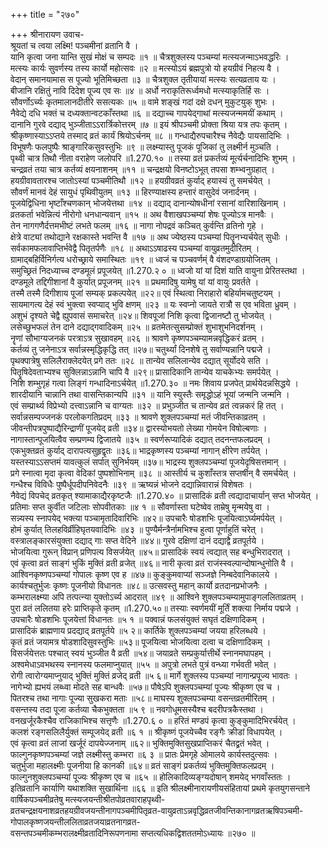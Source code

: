 +++
title = "२७०"

+++
श्रीनारायण उवाच-  
श्रूयतां च त्वया लक्ष्मि! पञ्चमीनां व्रतानि वै ।  
यानि कृत्वा जना यान्ति सुखं मोक्षं च सम्पदः ॥१ ॥
चैत्रशुक्लस्य पञ्चम्यां मत्स्यजन्माऽभवद्धरिः ।  
मत्स्यः कार्यः सुवर्णस्य तस्य कार्यो महोत्सवः ॥२ ॥
मत्स्योऽयं ब्रह्मपुत्रो यो हयग्रीवं निहत्य वै ।  
वेदान् समानयामास स पूज्यो भूतिमिच्छता ॥३ ॥
चैत्रशुक्ल तृतीयायां मत्स्यः सत्यव्रताय यः ।  
बीजानि रक्षितुं नावि दिदेश पूज्य एव सः ॥४ ॥
अर्धो नराकृतिरूर्ध्वमधो मत्स्याकृतिर्हि सः ।  
सौवर्णोऽर्च्यः कृतमालानदीतीरे ससत्यकः ॥५ ॥
वामे शङ्खं गदां दक्षे दधन् मुकुटयुक् शुभः ।  
नैवेद्ये दधि भक्तं च दध्यक्तान्वटकाँस्तथा ॥६ ॥
दद्याच्च गापयेद्गाथां मत्स्यजन्ममयीं कथाम् ।  
दानानि गुरवे दद्याद् भुञ्जीताऽऽरार्त्रिकोत्तरम् ॥७ ॥
इयं श्रीपञ्चमी प्रोक्ता श्रिया यत्र तपः कृतम् ।  
श्रीकृष्णास्याऽऽप्तये तस्माद् व्रतं कार्यं श्रियोऽर्चनम् ॥८ ॥
गन्धाद्यैरुपचारैश्च नैवेद्यैः पायसादिभिः ।  
विभूषणैः फलपुष्पैः श्राङ्गारिकसुवस्तुभिः ॥९ ॥
लक्ष्म्यास्तु पूजकं पूजिकां तु लक्ष्मीर्न मुञ्चति ।  
पृथ्वी चात्र तिथौ नीता वराहेण जलोपरि ॥1.270.१० ॥
तस्या व्रतं प्रकर्तव्यं मूर्त्यर्चनादिभिः शुभम् ।  
चन्द्रव्रतं तया चात्र कर्तव्यं क्षयनाशनम् ॥११ ॥
चन्द्रक्षयो विनष्टोऽभूत् तपसा शम्भ्वनुग्रहात् ।  
हयग्रीवावतारश्च जातोऽस्यां पञ्चमीतिथौ ॥१२ ॥
हयग्रीवव्रतं कुर्याद् हयास्यं तु समर्चयेत् ।  
सौवर्णं मानवं देहं सायुधं पृथिवीयुतम् ॥१३ ॥
हिरण्याक्षस्य हन्तारं वासुदेवं जनार्दनम् ।  
पूजयेद्विधिना भृष्टाँश्चणकान् भोजयेत्तथा ॥१४ ॥
दद्याद् दानान्योषधीनां रसानां वारिशाखिनाम् ।  
व्रतकर्ता भवेन्नित्यं नीरोगो धनधान्यवान् ॥१५ ॥
अथ वैशाखपञ्चम्यां शेषः पूज्योऽत्र मानवैः ।  
तेन नागगणैर्दत्तमभीष्टं लभते फलम् ॥१६ ॥
नागा नोपद्रवं कञ्चित् कुर्वन्ति व्रतिनो गृहे ।  
क्षेत्रे वाट्यां तथोद्याने रक्षकास्ते भवन्ति वै ॥१७ ॥
अथ ज्येष्ठस्य पञ्चम्यां पितॄनभ्यर्चयेत् सुधीः ।  
सर्वकामफलावाप्तिर्भवेद्वै पितृतर्पणैः ॥१८ ॥
अथाऽऽषाढस्य पञ्चम्यां वायुव्रतमुदीरितम् ।  
ग्रामाद्बहिर्विनिर्गत्य धरोच्छ्राये समास्थितः ॥१९ ॥
ध्वजं च पञ्चवर्णम्ं वै वंशदण्डाग्रयोजितम् ।  
समुच्छ्रितं निदध्याच्च दण्डमूलं प्रपूजयेत् ॥1.270.२ ० ॥
ध्वजो यां यां दिशं याति वायुना प्रेरितस्तथा ।  
दण्डमूले तद्दिगीशानां वै कुर्यात् प्रपूजनम् ॥२१ ॥
प्रथमादिषु यामेषु यां यां वायुः प्रवर्तते ।  
तस्मै तस्मै दिगीशाय पूजां सम्यक् प्रकल्पयेत् ॥२२॥
एवं स्थित्वा निराहारो बहिर्यामचतुष्टयम् ।  
सायमागत्य देहं स्वं भुक्त्वा स्वप्याद् भुवि क्षणम् ॥२३ ॥
यः स्वप्नो जायते रात्रौ स एव भविता ध्रुवम् ।  
अशुभं दृश्यते चेद्वै ह्युपवासं समाचरेत् ॥२४॥
शिवपूजां निशि कृत्वा द्विजानष्टौ तु भोजयेत् ।  
लसेच्छुभफलं तेन दाने दद्याद्गवादिकम् ॥२५ ॥
व्रतमेतत्सुसम्प्रोक्तं शुभाशुभनिदर्शनम् ।  
नॄणां सौभाग्यजनकं परत्राऽत्र सुखावहम् ॥२६ ॥
श्रावणे कृष्णपञ्चम्यामन्नवृद्धिकरं व्रतम् ।  
कर्तव्यं तु जनेनाऽत्र सर्वान्नस्मृद्धिकृद्धि तत् ॥२७॥
चतुर्थ्यां दिनशेषे तु सर्वाण्यन्नानि पद्मजे ।  
पृथक्पात्रेषु सलिलैराक्लेदयेत् प्रगे ततः ॥२८ ॥
तान्येव सलिलान्येव दद्यात् सूर्योदये सति ।  
पितॄषिदेवताभ्यश्च सुक्लिन्नाऽन्नानि चापि वै ॥२९॥
प्रासादिकानि तान्येव याचकेभ्यः समर्पयेत् ।  
निशि शम्भुगृहं गत्वा लिङ्गं गन्धादिनाऽर्चयेत् ॥1.270.३० ॥
नमः शिवाय प्रजपेत् प्रार्थयेदन्नसिद्धये ।  
शारदीयानि चान्नानि तथा वासन्तिकान्यपि ॥३१ ॥
यानि स्युस्तैः समृद्धोऽहं भूयां जन्मनि जन्मनि ।  
एवं सम्प्रार्थ्य विप्रेभ्यो दत्त्वाऽन्नानि च वाग्यतः ॥३२ ॥
प्रभुञ्जीत च तान्येव व्रतं त्वन्नकरं हि तत् ।  
सर्वान्नसम्पज्जनकं परलोकगतिप्रदम् ॥३३ ॥
श्रावणे शुक्लपञ्चम्यां मतं जीवन्तिकाव्रतम् ।  
जीवन्तीपत्रपुष्पाद्यैरिन्द्राणीं पूजयेद् व्रती ॥३४॥
द्वारस्योभयतो लेख्या गोमयेन विषोल्बणाः ।  
नागास्तान्पूजयित्वैव सम्प्रणम्य द्विजातये ॥३५ ॥
स्वर्णरूप्यादिकं दद्यात् तदनन्तफलप्रदम् ।  
एकभुक्तव्रतं कुर्याद् दारापत्यसुहृद्वृतः ॥३६॥
भाद्रकृष्णस्य पञ्चम्यां नागान् क्षीरेण तर्पयेत् ।  
यस्तस्याऽऽसप्तमं यावत्कुलं सर्पात् सुनिर्भयम् ॥३७॥
भाद्रस्य शुक्लपञ्चम्यां पूजयेदृषिसत्तमान् ।  
प्रगे स्नात्वा मृदा कृत्वा वेदिकां पुष्पशोभिनाम् ॥३८ ॥
आस्तीर्य च कुशाँस्तत्र सप्तर्षीन् वै समर्चयेत् ।  
गन्धैश्च विविधैः पुष्पैर्धूपदीपनिवेदनैः ॥३९ ॥
ऋष्यन्नं भोजने दद्यान्निवारान्नं विशेषतः ।  
नैवेद्यं विपचेद् व्रतकृत् श्यामाकाद्यैरकृष्टजैः ॥1.270.४० ॥
प्रासादिकं व्रती त्वद्यादाचार्यान् सप्त भोजयेत् ।  
प्रतिमाः सप्त कुर्वीत जटिलाः सोपवीतकाः ॥४ १ ॥
सौवर्णास्ता घटेष्वेव ताम्रेषु मृन्मयेषु वा ।  
सन्न्यस्य स्नापयेद् भक्त्या पञ्चामृतादिवारिभिः ॥४२॥
उपचारैः षोडशभिः पूजयित्वाऽर्घ्यमर्पयेत् ।  
होमं कुर्यात् तिलहविर्व्रीहिघृतयवादिभिः ॥४३ ॥
पुण्यैर्मन्त्रैर्नामभिश्च हुत्वा पूर्णाहुतिं चरेत् ।  
वस्त्रालङ्कारसंयुक्ता दद्याद् गाः सप्त वेदिने ॥४४॥
गुरवे दक्षिणां दानं दद्याद्वै व्रतपूर्तये ।  
भोजयित्वा गुरून् विप्रान् प्रणिपत्य विसर्जयेत् ॥४५॥
प्रासादिकं स्वयं त्वद्यात् सह बन्धुभिरादरात् ।  
एवं कृत्वा व्रतं साङ्गं भुकिं मुक्तिं व्रती व्रजेत् ॥४६॥
नारी कृत्वा व्रतं राजंस्स्वल्पान्दोषान्धुनोति वै ।  
आश्विनकृष्णपञ्चम्यां गोपालः कृष्ण एव ह ॥४७॥
कुङ्कुमवाप्यां सञ्जज्ञे निम्बदेवानिकालये ।  
कार्यश्चतुर्भुजः कृष्णः पूजनीयो विधानतः ॥४८॥
उत्सवस्तु महान् कार्यो व्रतदानप्रभोजनैः ।  
कम्भरालक्ष्म्या अपि तत्पत्न्या युक्तोऽर्च्य आदरात् ॥४९ ॥
आश्विने शुक्लपञ्चम्यामुपाङ्गललिताव्रतम् ।  
पुरा व्रतं ललितया हरेः प्राप्तिकृते कृतम् ॥1.270.५०॥
तस्याः स्वर्णमयीं मूर्तिं शक्त्या निर्माय पद्मजे ।  
उपचारैः षोडशभिः पूजयेत्तां विधानतः ॥५ १ ॥
पक्वान्नं फलसंयुक्तं सघृतं दक्षिणादिकम् ।  
प्रासादिकं ब्राह्मणाय प्रदद्याद् व्रतपूर्तये ॥५ २॥
कार्तिके शुक्लपञ्चम्यां जयया हरिलब्धये ।  
कृतं व्रतं जयामत्र षोडशादिसुवस्तुभिः ॥५३॥
पूजयित्वा भोजयित्वा दत्वा च दक्षिणादिकम् ।  
विसर्जयेत्ततः पश्चात् स्वयं भुञ्जीत वै व्रती ॥५४॥
जयाव्रते सम्प्रकुर्यात्तीर्थे स्नानमघापहम् ।  
अश्वमेधाऽवभथस्य स्नानस्य फलमाप्नुयात् ॥५५ ॥
अपुत्रो लभते पुत्रं वन्ध्या गर्भवती भवेत् ।  
रोगी त्वारोग्यमाप्नुयाद् भुक्तिं मुक्तिं व्रजेद् व्रती ॥५ ६॥
मार्गे शुक्लस्य पञ्चम्यां नागान्प्रपूज्य भावतः ।  
नागेभ्यो ह्यभयं लब्ध्वा मोदते सह बान्धवैः ॥५७॥
पौषेऽपि शुक्लपञ्चम्यां पूज्यः श्रीकृष्ण एव च ।  
पितरश्च तथा नागाः पूज्या सुखकरा मताः ॥५८॥
माघस्य शुक्लपञ्चम्या वसन्तव्रतमीरितम् ।  
वसन्तस्य तदा पूजा कर्तव्या चैकभुक्तता ॥५ ९ ॥
नवगोधूमसस्यैश्च बदरीपत्रकैस्तथा ।  
वनखर्जूरकैश्चैव राजिकाभिश्च सत्तृणैः ॥1.270.६ ० ॥
हरितं मण्डपं कृत्वा कुङ्कुमादिभिरर्चयेत् ।  
कलशं रङ्गसलिलैर्युक्तं सम्पूजयेद् व्रती ॥६ १ ॥
श्रीकृष्णं पूजयेच्चैव रङ्गैः क्रीडां विधापयेत् ।  
एवं कृत्वा व्रतं लाजां खर्जूरं दापयेज्जनाम् ॥६२॥
भुक्तिमुक्तिसुखप्राप्तिकरं चैतद्व्रतं भवेत् ।  
फाल्गुनकृष्णपञ्चम्यां जज्ञे लक्ष्मीस्तु कम्भरा ॥६ ३ ॥
प्रातः प्रेमगृहे ओमालये कार्यस्तदुत्सवः ।  
चतुर्भुजा महालक्ष्मीः पूजनीया हि कानकी ॥६४॥
व्रतं साङ्गं प्रकर्तव्यं भुक्तिमुक्तिफलप्रदम् ।  
फाल्गुनशुक्लपञ्चम्यां पूज्यः श्रीकृष्ण एव च ॥६५ ॥
होलिकादिव्यङ्ग्यदोषान् शमयेद् भगवाँस्ततः ।  
इतिव्रतानि कार्याणि यथाशक्ति सुखार्थिना ॥६६ ॥
इति श्रीलक्ष्मीनारायणीयसंहितायां प्रथमे कृतयुगसन्ताने वार्षिकपञ्चमीव्रतेषु मत्स्यजयन्तीश्रीतपोव्रतवाराहपृथ्वी-  
व्रतचन्द्रक्षयनाशव्रतहयग्रीवजयन्तीनागपञ्चमीपितृव्रत-वायुव्रताऽन्नवृद्धिव्रतजीवन्तिकानागव्रतऋषिपञ्चमी-गोपालकृष्णजयन्तीललिताव्रतजयाव्रतनागव्रत-  
वसन्तपञ्चमीकम्भरालक्ष्मीव्रतादिनिरूपणनामा सप्तत्यधिकद्विशततमोऽध्यायः ॥२७० ॥
    
